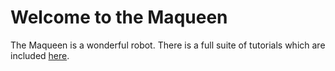# Welcome to the Maqueen

The Maqueen is a wonderful robot. There is a full suite of tutorials which are included [here](/Robots/Non-FRC/Maqueen/Maqueen_Plus_Getting_Started_Tutorial_MakeCode-master/).
